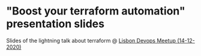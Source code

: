 # "Boost your terraform automation" presentation slides

Slides of the lightning talk about terraform @ [Lisbon Devops Meetup (14-12-2020)](https://www.meetup.com/pt-BR/DevOps-Lisbon/events/273091316/)
